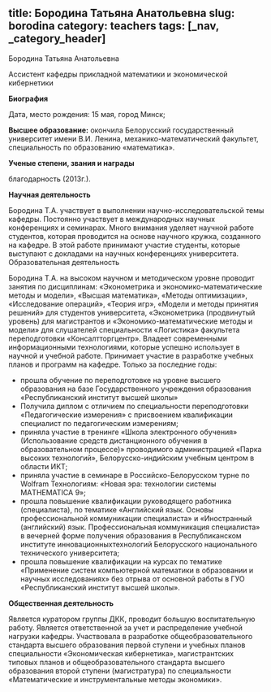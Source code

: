 title: Бородина Татьяна Анатольевна
slug: borodina
category: teachers
tags: [_nav, _category_header]
---

Бородина Татьяна Анатольевна

Ассистент кафедры прикладной математики и экономической кибернетики

__Биография__

Дата, место рождения: 15 мая, город Минск;

__Высшее образование:__ окончила Белорусский государственный университет имени В.И. Ленина, механико-математический факультет, специальность по образованию  «математика».

__Ученые степени, звания и награды__

благодарность (2013г.).

__Научная деятельность__

Бородина Т.А. участвует в выполнении научно-исследовательской темы кафедры. Постоянно участвует в международных научных конференциях и семинарах. Много внимания уделяет научной работе студентов, которая проводится на основе научного кружка, созданного на кафедре. В этой работе принимают участие студенты, которые выступают с докладами на научных конференциях университета.
Образовательная деятельность

Бородина Т.А. на высоком научном и методическом уровне проводит занятия по дисциплинам: «Эконометрика и экономико-математические методы и модели», «Высшая математика», «Методы оптимизации», «Исследование операций», «Теория игр», «Модели и методы принятия решений» для студентов университета, «Эконометрика (продвинутый уровень) для магистрантов и  «Экономико-математические методы и модели» для слушателей специальности «Логистика» факультета переподготовки «Консалтторгцентр». Владеет современными информационными технологиями, которые успешно использует в научной и учебной работе. Принимает участие в разработке учебных планов и программ на кафедре. Только за последние годы:

- прошла обучение по переподготовке на уровне высшего образования на базе Государственного учреждения образования «Республиканский институт высшей школы»
- Получила диплом с отличием по специальности переподготовки «Педагогические измерения» с присвоением квалификации специалист по педагогическим измерениям;
- приняла участие в тренинге «Школа электронного обучения» (Использование средств дистанционного обучения в образовательном процессе)» проводимого администрацией «Парка высоких технологий», Белорусско-индийским учебным центром в области ИКТ;
 - приняла участие в семинаре в Российско-Белорусском турне по Wolfram Технологиям: «Новая эра: технологии системы MАTHEMATICA 9»;
- прошла повышение квалификации руководящего работника (специалиста), по тематике «Английский язык. Основы профессиональной коммуникации специалиста» и «Иностранный (английский) язык. Профессиональная коммуникация специалиста» в вечерней форме получения образования в Республиканском институте инновационныхтехнологий Белорусского национального технического университета;
- прошла повышение квалификации на курсах по тематике «Применение систем компьютерной математики в образовании и научных исследованиях»  без отрыва от основной работы в ГУО «Республиканский институт высшей школы».


__Общественная деятельность__

Является куратором группы ДКК, проводит большую воспитательную работу. Является ответственной за учет и распределение учебной нагрузки кафедры. Участвовала в разработке общеобразовательного стандарта высшего образования первой ступени и учебных планов специальности «Экономическая кибернетика», магистрантских типовых планов и общеобразовательного стандарта высшего образования второй ступени (магистратура) по специальности «Математические и инструментальные методы экономики».
